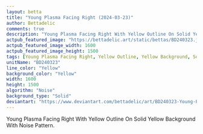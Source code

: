 ```yaml
---
layout: betta
title: "Young Plasma Facing Right (2024-03-23)"
author: Bettadelic
comments: true
description: "Young Plasma Facing Right With Yellow Outline On Solid Yellow Background With Noise Pattern."
actpub_featured_image: "https://bettadelic.art/static/bettas/BD240323.jpg"
actpub_featured_image_width: 1600
actpub_featured_image_height: 1500
tags: [Young Plasma Facing Right, Yellow Outline, Yellow Background, Solid Background Pattern, Noise Pattern, March 2024]
unitName: "BD240323"
line_color: "Yellow"
background_color: "Yellow"
width: 1600
height: 1500
algorithm: "Noise"
background_type: "Solid"
deviantart: "https://www.deviantart.com/bettadelic/art/BD240323-Young-Plasma-Facing-Right-2024-03-23-1034437991"
---
```


Young Plasma Facing Right With Yellow Outline On Solid Yellow Background With Noise Pattern.
